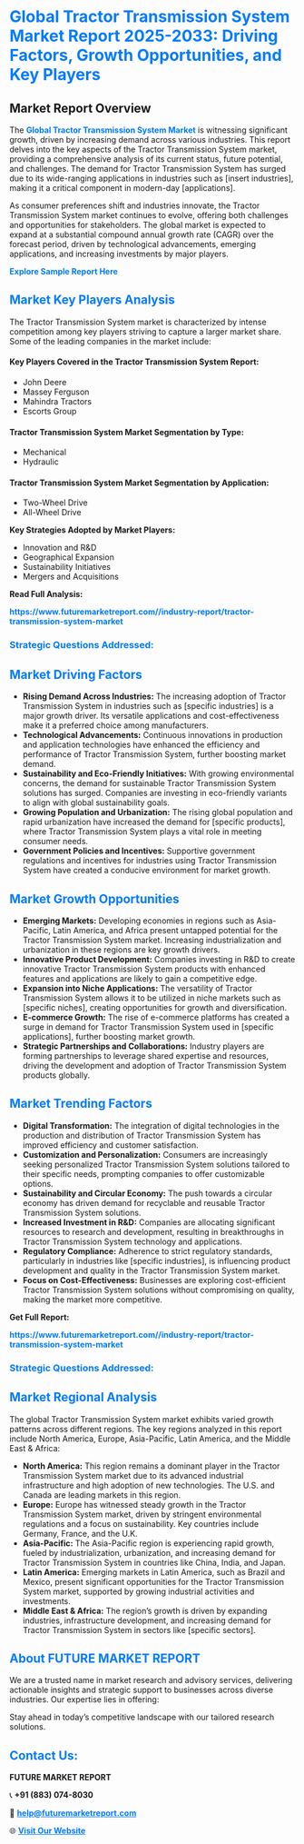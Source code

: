 <h1 style="color: #007BFF;">Global Tractor Transmission System Market Report 2025-2033: Driving Factors, Growth Opportunities, and Key Players</h1>

<section id="overview">
<h2>Market Report Overview</h2>
<p>The <a href="https://www.futuremarketreport.com//industry-report/tractor-transmission-system-market" style="color: #007BFF; text-decoration: none;"><strong>Global Tractor Transmission System Market</strong></a> is witnessing significant growth, driven by increasing demand across various industries. This report delves into the key aspects of the Tractor Transmission System market, providing a comprehensive analysis of its current status, future potential, and challenges. The demand for Tractor Transmission System has surged due to its wide-ranging applications in industries such as [insert industries], making it a critical component in modern-day [applications].</p>
<p>As consumer preferences shift and industries innovate, the Tractor Transmission System market continues to evolve, offering both challenges and opportunities for stakeholders. The global market is expected to expand at a substantial compound annual growth rate (CAGR) over the forecast period, driven by technological advancements, emerging applications, and increasing investments by major players.</p>
</section>

<section id="overview">
<p><a href="https://www.futuremarketreport.com//request-sample/reportId=64198" style="color: #007BFF; text-decoration: none;"><strong>Explore Sample Report Here</strong></a></p>
</section>

<section id="key-players">
<h2 style="color: #007BFF;">Market Key Players Analysis</h2>
<p>The Tractor Transmission System market is characterized by intense competition among key players striving to capture a larger market share. Some of the leading companies in the market include:</p>
<h4>Key Players Covered in the Tractor Transmission System Report:</h4>
<ul><li>John Deere</li><li>Massey Ferguson</li><li>Mahindra Tractors</li><li>Escorts Group</li></ul>
<h4>Tractor Transmission System Market Segmentation by Type:</h4>
<ul><li>Mechanical</li><li>Hydraulic</li></ul>

<h4>Tractor Transmission System Market Segmentation by Application:</h4>
<ul><li>Two-Wheel Drive</li><li>All-Wheel Drive</li></ul>
<p><strong>Key Strategies Adopted by Market Players:</strong></p>
<ul>
<li>Innovation and R&D</li>
<li>Geographical Expansion</li>
<li>Sustainability Initiatives</li>
<li>Mergers and Acquisitions</li>
</ul>
</section>

<section>
<p><strong>Read Full Analysis: </strong></p><a href="https://www.futuremarketreport.com//industry-report/tractor-transmission-system-market" style="color: #007BFF; text-decoration: none;"><strong>https://www.futuremarketreport.com//industry-report/tractor-transmission-system-market</strong></a>
<h3 style="color: #007BFF;">Strategic Questions Addressed:</h3>
</section>

<section id="driving-factors">
<h2 style="color: #007BFF;">Market Driving Factors</h2>
<ul>
<li><strong>Rising Demand Across Industries:</strong> The increasing adoption of Tractor Transmission System in industries such as [specific industries] is a major growth driver. Its versatile applications and cost-effectiveness make it a preferred choice among manufacturers.</li>
<li><strong>Technological Advancements:</strong> Continuous innovations in production and application technologies have enhanced the efficiency and performance of Tractor Transmission System, further boosting market demand.</li>
<li><strong>Sustainability and Eco-Friendly Initiatives:</strong> With growing environmental concerns, the demand for sustainable Tractor Transmission System solutions has surged. Companies are investing in eco-friendly variants to align with global sustainability goals.</li>
<li><strong>Growing Population and Urbanization:</strong> The rising global population and rapid urbanization have increased the demand for [specific products], where Tractor Transmission System plays a vital role in meeting consumer needs.</li>
<li><strong>Government Policies and Incentives:</strong> Supportive government regulations and incentives for industries using Tractor Transmission System have created a conducive environment for market growth.</li>
</ul>
</section>

<section id="growth-opportunities">
<h2 style="color: #007BFF;">Market Growth Opportunities</h2>
<ul>
<li><strong>Emerging Markets:</strong> Developing economies in regions such as Asia-Pacific, Latin America, and Africa present untapped potential for the Tractor Transmission System market. Increasing industrialization and urbanization in these regions are key growth drivers.</li>
<li><strong>Innovative Product Development:</strong> Companies investing in R&D to create innovative Tractor Transmission System products with enhanced features and applications are likely to gain a competitive edge.</li>
<li><strong>Expansion into Niche Applications:</strong> The versatility of Tractor Transmission System allows it to be utilized in niche markets such as [specific niches], creating opportunities for growth and diversification.</li>
<li><strong>E-commerce Growth:</strong> The rise of e-commerce platforms has created a surge in demand for Tractor Transmission System used in [specific applications], further boosting market growth.</li>
<li><strong>Strategic Partnerships and Collaborations:</strong> Industry players are forming partnerships to leverage shared expertise and resources, driving the development and adoption of Tractor Transmission System products globally.</li>
</ul>
</section>

<section id="trending-factors">
<h2 style="color: #007BFF;">Market Trending Factors</h2>
<ul>
<li><strong>Digital Transformation:</strong> The integration of digital technologies in the production and distribution of Tractor Transmission System has improved efficiency and customer satisfaction.</li>
<li><strong>Customization and Personalization:</strong> Consumers are increasingly seeking personalized Tractor Transmission System solutions tailored to their specific needs, prompting companies to offer customizable options.</li>
<li><strong>Sustainability and Circular Economy:</strong> The push towards a circular economy has driven demand for recyclable and reusable Tractor Transmission System solutions.</li>
<li><strong>Increased Investment in R&D:</strong> Companies are allocating significant resources to research and development, resulting in breakthroughs in Tractor Transmission System technology and applications.</li>
<li><strong>Regulatory Compliance:</strong> Adherence to strict regulatory standards, particularly in industries like [specific industries], is influencing product development and quality in the Tractor Transmission System market.</li>
<li><strong>Focus on Cost-Effectiveness:</strong> Businesses are exploring cost-efficient Tractor Transmission System solutions without compromising on quality, making the market more competitive.</li>
</ul>
</section>

<section>
<p><strong>Get Full Report: </strong></p><a href="https://www.futuremarketreport.com//industry-report/tractor-transmission-system-market" style="color: #007BFF; text-decoration: none;"><strong>https://www.futuremarketreport.com//industry-report/tractor-transmission-system-market</strong></a>
<h3 style="color: #007BFF;">Strategic Questions Addressed:</h3>
</section>


<section id="regional-analysis">
<h2 style="color: #007BFF;">Market Regional Analysis</h2>
<p>The global Tractor Transmission System market exhibits varied growth patterns across different regions. The key regions analyzed in this report include North America, Europe, Asia-Pacific, Latin America, and the Middle East & Africa:</p>
<ul>
<li><strong>North America:</strong> This region remains a dominant player in the Tractor Transmission System market due to its advanced industrial infrastructure and high adoption of new technologies. The U.S. and Canada are leading markets in this region.</li>
<li><strong>Europe:</strong> Europe has witnessed steady growth in the Tractor Transmission System market, driven by stringent environmental regulations and a focus on sustainability. Key countries include Germany, France, and the U.K.</li>
<li><strong>Asia-Pacific:</strong> The Asia-Pacific region is experiencing rapid growth, fueled by industrialization, urbanization, and increasing demand for Tractor Transmission System in countries like China, India, and Japan.</li>
<li><strong>Latin America:</strong> Emerging markets in Latin America, such as Brazil and Mexico, present significant opportunities for the Tractor Transmission System market, supported by growing industrial activities and investments.</li>
<li><strong>Middle East & Africa:</strong> The region’s growth is driven by expanding industries, infrastructure development, and increasing demand for Tractor Transmission System in sectors like [specific sectors].</li>
</ul>
</section>

<footer>
<h2 style="color: #007BFF;">About FUTURE MARKET REPORT</h2>
<p>We are a trusted name in market research and advisory services, delivering actionable insights and strategic support to businesses across diverse industries. Our expertise lies in offering:</p>

<p>Stay ahead in today’s competitive landscape with our tailored research solutions.</p>

<h2 style="color: #007BFF;">Contact Us:</h2>
<p><strong>FUTURE MARKET REPORT</strong></p>
<p>📞 <strong>+91 (883) 074-8030</strong></p>
<p>📧 <strong><a href="mailto:help@futuremarketreport.com" style="color: #007BFF;">help@futuremarketreport.com</a></strong></p>
<p>🌐 <strong><a href="https://www.futuremarketreport.com/" style="color: #007BFF;">Visit Our Website</a></strong></p>
</footer>